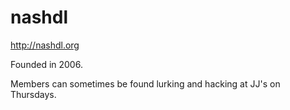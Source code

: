 nashdl
======

http://nashdl.org

Founded in 2006.

Members can sometimes be found lurking and hacking at JJ's on Thursdays.
